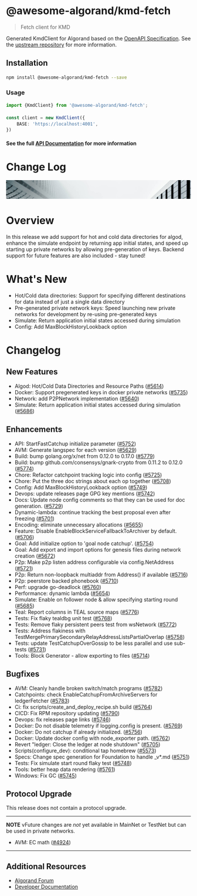 
# @awesome-algorand/kmd-fetch
> Fetch client for KMD

Generated KmdClient for Algorand based on the [OpenAPI Specification](https://raw.githubusercontent.com/algorand/go-algorand/v3.19.0-stable/daemon/kmd/api/swagger.json). 
See the [upstream repository](https://github.com/algorand/go-algorand) for more information.

## Installation

```bash
npm install @awesome-algorand/kmd-fetch --save
```

### Usage

```typescript
import {KmdClient} from '@awesome-algorand/kmd-fetch';

const client = new KmdClient({
    BASE: 'https://localhost:4001',
})
```

#### See the full [API Documentation](https://awesome-algorand.github.io/algo-fetch/guides/clients/kmd/) for more information

# Change Log
![GitHub Logo](https://raw.githubusercontent.com/algorand/go-algorand/master/release/release-banner.jpg)

# Overview

In this release we add support for hot and cold data directories for algod, enhance the simulate endpoint by returning app initial states, and speed up starting up private networks by allowing pre-generation of keys. Backend support for future features are also included - stay tuned!

# What&apos;s New
* Hot/Cold data directories: Support for specifying different destinations for data instead of just a single data directory
* Pre-generated private network keys: Speed launching new private networks for development by re-using pre-generated keys
* Simulate: Return application initial states accessed during simulation
* Config: Add MaxBlockHistoryLookback option

# Changelog
## New Features
* Algod: Hot/Cold Data Directories and Resource Paths ([#5614](https://github.com/algorand/go-algorand/pull/5614))
* Docker: Support pregenerated keys in docker private networks ([#5735](https://github.com/algorand/go-algorand/pull/5735))
* Network: add P2PNetwork implementation ([#5640](https://github.com/algorand/go-algorand/pull/5640))
* Simulate: Return application initial states accessed during simulation ([#5686](https://github.com/algorand/go-algorand/pull/5686))
## Enhancements
* API: StartFastCatchup initialize parameter ([#5752](https://github.com/algorand/go-algorand/pull/5752))
* AVM: Generate langspec for each version ([#5629](https://github.com/algorand/go-algorand/pull/5629))
* Build: bump golang.org/x/net from 0.12.0 to 0.17.0 ([#5779](https://github.com/algorand/go-algorand/pull/5779))
* Build: bump github.com/consensys/gnark-crypto from 0.11.2 to 0.12.0 ([#5774](https://github.com/algorand/go-algorand/pull/5774))
* Chore: Refactor catchpoint tracking logic into config ([#5725](https://github.com/algorand/go-algorand/pull/5725))
* Chore: Put the three doc strings about each op together ([#5708](https://github.com/algorand/go-algorand/pull/5708))
* Config: Add MaxBlockHistoryLookback option ([#5749](https://github.com/algorand/go-algorand/pull/5749))
* Devops: update releases page GPG key mentions ([#5742](https://github.com/algorand/go-algorand/pull/5742))
* Docs: Update node config comments so that they can be used for doc generation. ([#5729](https://github.com/algorand/go-algorand/pull/5729))
* Dynamic-lambda: continue tracking the best proposal even after freezing ([#5701](https://github.com/algorand/go-algorand/pull/5701))
* Encoding: eliminate unnecessary allocations ([#5655](https://github.com/algorand/go-algorand/pull/5655))
* Feature: Disable EnableBlockServiceFallbackToArchiver by default. ([#5706](https://github.com/algorand/go-algorand/pull/5706))
* Goal: Add initialize option to &apos;goal node catchup&apos;. ([#5754](https://github.com/algorand/go-algorand/pull/5754))
* Goal: Add export and import options for genesis files during network creation ([#5672](https://github.com/algorand/go-algorand/pull/5672))
* P2p: Make p2p listen address configurable via config.NetAddress ([#5721](https://github.com/algorand/go-algorand/pull/5721))
* P2p: Return non-loopback multiaddr from Address() if available ([#5716](https://github.com/algorand/go-algorand/pull/5716))
* P2p: peerstore backed phonebook ([#5710](https://github.com/algorand/go-algorand/pull/5710))
* Perf: upgrade go-deadlock ([#5760](https://github.com/algorand/go-algorand/pull/5760))
* Performance: dynamic lambda ([#5654](https://github.com/algorand/go-algorand/pull/5654))
* Simulate: Enable on follower node & allow specifying starting round ([#5685](https://github.com/algorand/go-algorand/pull/5685))
* Teal: Report columns in TEAL source maps ([#5776](https://github.com/algorand/go-algorand/pull/5776))
* Tests: Fix flaky tealdbg unit test ([#5768](https://github.com/algorand/go-algorand/pull/5768))
* Tests: Remove flaky persistent peers test from wsNetwork ([#5772](https://github.com/algorand/go-algorand/pull/5772))
* Tests: Address flakiness with TestMergePrimarySecondaryRelayAddressListsPartialOverlap ([#5758](https://github.com/algorand/go-algorand/pull/5758))
* Tests: update TestCatchupOverGossip to be less parallel and use sub-tests ([#5731](https://github.com/algorand/go-algorand/pull/5731))
* Tools: Block Generator - allow exporting to files ([#5714](https://github.com/algorand/go-algorand/pull/5714))
## Bugfixes
* AVM: Cleanly handle broken switch/match programs ([#5782](https://github.com/algorand/go-algorand/pull/5782))
* Catchpoints: check EnableCatchupFromArchiveServers for ledgerFetcher ([#5783](https://github.com/algorand/go-algorand/pull/5783))
* Ci: fix scripts/create_and_deploy_recipe.sh build ([#5764](https://github.com/algorand/go-algorand/pull/5764))
* CICD: Fix RPM repository updating ([#5790](https://github.com/algorand/go-algorand/pull/5790))
* Devops: fix releases page links ([#5746](https://github.com/algorand/go-algorand/pull/5746))
* Docker: Do not disable telemetry if logging.config is present. ([#5769](https://github.com/algorand/go-algorand/pull/5769))
* Docker: Do not catchup if already initialized. ([#5756](https://github.com/algorand/go-algorand/pull/5756))
* Docker: Update docker config with node_exporter path. ([#5762](https://github.com/algorand/go-algorand/pull/5762))
* Revert &quot;ledger: Close the ledger at node shutdown&quot; ([#5705](https://github.com/algorand/go-algorand/pull/5705))
* Scripts(configure_dev): conditional tap homebrew ([#5573](https://github.com/algorand/go-algorand/pull/5573))
* Specs: Change spec generation for Foundation to handle _v*.md ([#5751](https://github.com/algorand/go-algorand/pull/5751))
* Tests: Fix simulate start round flaky test ([#5748](https://github.com/algorand/go-algorand/pull/5748))
* Tools: better heap data rendering ([#5761](https://github.com/algorand/go-algorand/pull/5761))
* Windows: Fix GC ([#5745](https://github.com/algorand/go-algorand/pull/5745))
## Protocol Upgrade
This release does not contain a protocol upgrade.


---
**NOTE**
vFuture changes are *not* yet available in MainNet or TestNet but can be used in private networks. 

* AVM: EC math ([#4924](https://github.com/algorand/go-algorand/pull/4924))

---
## Additional Resources
* [Algorand Forum](https://forum.algorand.org)
* [Developer Documentation](https://developer.algorand.org)

